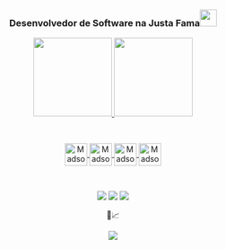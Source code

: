 <div align="center">
  <h3>Desenvolvedor de Software na Justa Fama<img src="https://media.giphy.com/media/WUlplcMpOCEmTGBtBW/giphy.gif" width="30"></h3>
</div>
<div align="center">
  <p align="center">
  <a href="https://github.com/madsonmendes87">
  <img height="140em" src="https://github-readme-stats.vercel.app/api?username=madsonmendes87&show_icons=true&theme=react&include_all_commits=true&count_private=true"/>
  <img height="140em" src="https://github-readme-stats.vercel.app/api/top-langs/?username=madsonmendes87&layout=compact&langs_count=7&theme=react"/>
   </p>
</div>
<div style="display: inline_block"><br>
  <p align="center">
  <img align="center" alt="Madson-HTML" height="40" width="40" src="https://cdn.jsdelivr.net/gh/devicons/devicon/icons/html5/html5-original.svg">
  <img align="center" alt="Madson-CSS" height="40" width="40" src="https://cdn.jsdelivr.net/gh/devicons/devicon/icons/css3/css3-original.svg">
  <img align="center" alt="Madson-Js" height="40" width="40" src="https://cdn.jsdelivr.net/gh/devicons/devicon/icons/javascript/javascript-original.svg">
  <img align="center" alt="Madson-Pascal" height="40" width="40" src="https://camo.githubusercontent.com/861c6c2f8b7cd97ac20416ec5c62d0f1724a69c635a2c7b3b98a38a05799c5db/68747470733a2f2f696d672e69636f6e73382e636f6d2f6f66666963656c2f34302f3030303030302f64656c7068692d6964652e706e67">
  </p>
</div><br>
  
  <div>
  <p align="center">
  <a href = "mailto:madsonmendes87@gmail.com"><img src="https://img.shields.io/badge/-Gmail-%23333?style=for-the-badge&logo=gmail&logoColor=white" target="_blank"></a>
  <a href="https://www.linkedin.com/in/madson-mendes-bba177163/" target="_blank"><img src="https://img.shields.io/badge/-LinkedIn-%230077B5?style=for-the-badge&logo=linkedin&logoColor=white" target="_blank"></a> 
  <a href="http://api.whatsapp.com/send?phone=5586999160860"><img src="https://img.shields.io/badge/WhatsApp-25D366?style=for-the-badge&logo=whatsapp&logoColor=white" target="_blank"></a>
  </p>
 </div>
 <p align="center"> 
  📝📈 <br>
 <p align="center"> 
   <img alingn="center" src="https://profile-counter.glitch.me/madsonmendes87/count.svg" />
 </p>
</p>

